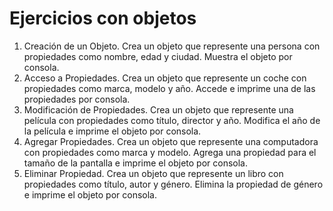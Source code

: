 # Ejercicios con objetos

1. Creación de un Objeto. Crea un objeto que represente una persona con propiedades como nombre, edad y ciudad. Muestra el objeto por consola.
2. Acceso a Propiedades. Crea un objeto que represente un coche con propiedades como marca, modelo y año. Accede e imprime una de las propiedades por consola.
3. Modificación de Propiedades. Crea un objeto que represente una película con propiedades como título, director y año. Modifica el año de la película e imprime el objeto por consola.
4. Agregar Propiedades. Crea un objeto que represente una computadora con propiedades como marca y modelo. Agrega una propiedad para el tamaño de la pantalla e imprime el objeto por consola.
5. Eliminar Propiedad. Crea un objeto que represente un libro con propiedades como título, autor y género. Elimina la propiedad de género e imprime el objeto por consola.
